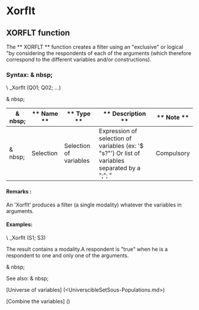 # Xorflt

## XORFLT function

The ** XORFLT ** function creates a filter using an "exclusive" or logical "by considering the respondents of each of the arguments (which therefore correspond to the different variables and/or constructions).

### Syntax: & nbsp;

\ _Xorflt (Q01; Q02; ...)

& nbsp;

|& nbsp;|** Name ** |** Type ** |** Description ** |** Note ** |
|--- |--- |--- |--- |--- |
|& nbsp;|Selection |Selection of variables |Expression of selection of variables (ex: '$ "s?"') Or list of variables separated by a ";"; "|Compulsory |


#### Remarks :

An 'Xorflt' produces a filter (a single modality) whatever the variables in arguments.

#### Examples:

\ _Xorflt (S1; S3)

The result contains a modality.A respondent is "true" when he is a respondent to one and only one of the arguments.

& nbsp;

See also: & nbsp;

[Universe of variables] (<UniverscibleSetSous-Populations.md>)

[Combine the variables] (<combine thevariables1.md>)